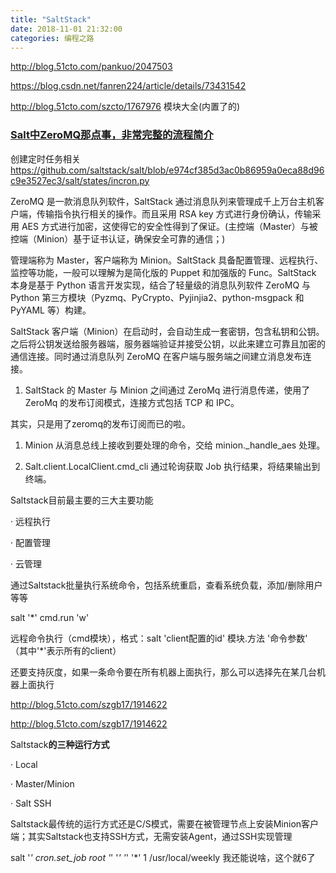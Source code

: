 ```yaml
---
title: "SaltStack"
date: 2018-11-01 21:32:00
categories: 编程之路
---
```




http://blog.51cto.com/pankuo/2047503

https://blog.csdn.net/fanren224/article/details/73431542



http://blog.51cto.com/szcto/1767976  模块大全(内置了的)

### [Salt中ZeroMQ那点事，非常完整的流程简介](http://pengyao.org/salt-zeromq-01.html)

创建定时任务相关   https://github.com/saltstack/salt/blob/e974cf385d3ac0b86959a0eca88d96c9e3527ec3/salt/states/incron.py









ZeroMQ 是一款消息队列软件，SaltStack 通过消息队列来管理成千上万台主机客户端，传输指令执行相关的操作。而且采用 RSA key 方式进行身份确认，传输采用 AES 方式进行加密，这使得它的安全性得到了保证。(主控端（Master）与被控端（Minion）基于证书认证，确保安全可靠的通信；)

 管理端称为 Master，客户端称为 Minion。SaltStack 具备配置管理、远程执行、监控等功能，一般可以理解为是简化版的 Puppet 和加强版的 Func。SaltStack 本身是基于 Python 语言开发实现，结合了轻量级的消息队列软件 ZeroMQ 与 Python 第三方模块（Pyzmq、PyCrypto、Pyjinjia2、python-msgpack 和 PyYAML 等）构建。

SaltStack 客户端（Minion）在启动时，会自动生成一套密钥，包含私钥和公钥。之后将公钥发送给服务器端，服务器端验证并接受公钥，以此来建立可靠且加密的通信连接。同时通过消息队列 ZeroMQ 在客户端与服务端之间建立消息发布连接。

1. SaltStack 的 Master 与 Minion 之间通过 ZeroMq 进行消息传递，使用了 ZeroMq 的发布订阅模式，连接方式包括 TCP 和 IPC。

 其实，只是用了zeromq的发布订阅而已的啦。

1. Minion 从消息总线上接收到要处理的命令，交给 minion._handle_aes 处理。

 

1. Salt.client.LocalClient.cmd_cli 通过轮询获取 Job 执行结果，将结果输出到终端。

 

 





Saltstack目前最主要的三大主要功能

·  远程执行

·  配置管理

·  云管理

通过Saltstack批量执行系统命令，包括系统重启，查看系统负载，添加/删除用户等等



salt '*' cmd.run 'w'

远程命令执行（cmd模块），格式：salt  'client配置的id' 模块.方法  '命令参数'           （其中'*'表示所有的client）



还要支持灰度，如果一条命令要在所有机器上面执行，那么可以选择先在某几台机器上面执行

http://blog.51cto.com/szgb17/1914622

http://blog.51cto.com/szgb17/1914622



Saltstack**的三种运行方式**

·  Local

·  Master/Minion

·  Salt SSH

Saltstack最传统的运行方式还是C/S模式，需要在被管理节点上安装Minion客户端；其实Saltstack也支持SSH方式，无需安装Agent，通过SSH实现管理 













salt '*' cron.set_job root '*' '*' '*' '*' 1 /usr/local/weekly    我还能说啥，这个就6了